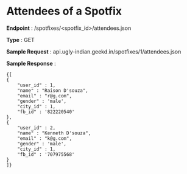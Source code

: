 # Attendees of a Spotfix
**Endpoint** : /spotfixes/<spotfix_id>/attendees.json

**Type**	 : GET

**Sample Request** : api.ugly-indian.geekd.in/spotfixes/1/attendees.json

**Sample Response** :
```code
{[
{
	"user_id" : 1,
	"name" : "Raison D'souza",
	"email" : "r@g.com",
	"gender" : 'male',
	"city_id" : 1,
	"fb_id" : '822220540' 
},
{
	"user_id" : 2,
	"name" : "Kenneth D'souza",
	"email" : "k@g.com",
	"gender" : 'male',
	"city_id" : 1,
	"fb_id" : '707975568' 
}
]}
```
